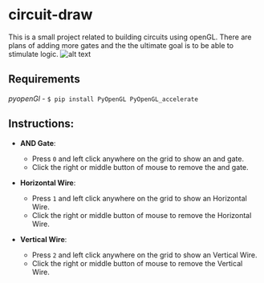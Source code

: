 # circuit-draw
This is a small project related to building circuits using openGL. There are plans of adding more gates and the the ultimate goal is to be able to stimulate logic.
![alt text](https://github.com/shubhankarsharma00/circuit-draw/blob/master/img.png)

## Requirements
*pyopenGl* - ` $ pip install PyOpenGL PyOpenGL_accelerate `

## Instructions:
- **AND Gate**:
	- Press `0` and left click anywhere on the grid to show an and gate.
	- Click the right or middle button of mouse to remove the and gate.

- **Horizontal Wire**:
	- Press `1` and left click anywhere on the grid to show an Horizontal Wire.
	- Click the right or middle button of mouse to remove the Horizontal Wire.


- **Vertical Wire**:
	- Press `2` and left click anywhere on the grid to show an Vertical Wire.
	- Click the right or middle button of mouse to remove the Vertical Wire.